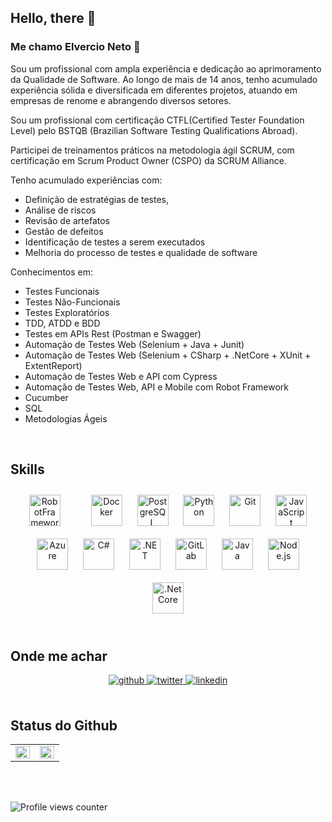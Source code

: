 ## Hello, there 👋

### Me chamo Elvercio Neto 🧔  
  

Sou um profissional com ampla experiência e dedicação ao aprimoramento da Qualidade de Software. Ao longo de mais de 14 anos, tenho acumulado experiência sólida e diversificada em diferentes projetos, atuando em empresas de renome e abrangendo diversos setores.

Sou um profissional com certificação CTFL(Certified Tester Foundation Level) pelo BSTQB (Brazilian Software Testing Qualifications Abroad).

Participei de treinamentos práticos na metodologia ágil SCRUM, com certificação em Scrum Product Owner (CSPO) da SCRUM Alliance.

Tenho acumulado experiências com: 

 - Definição de estratégias de testes, 
 - Análise de riscos
 - Revisão de artefatos
 - Gestão de defeitos
 - Identificação de testes a serem executados
 - Melhoria do processo de testes e qualidade de software 

Conhecimentos em: 

- Testes Funcionais
- Testes Não-Funcionais
- Testes Exploratórios
- TDD, ATDD e BDD
- Testes em APIs Rest (Postman e Swagger)
- Automação de Testes Web (Selenium + Java + Junit)
- Automação de Testes Web (Selenium + CSharp + .NetCore + XUnit + ExtentReport)
- Automação de Testes Web e API com Cypress
- Automação de Testes Web, API e Mobile com Robot Framework
- Cucumber
- SQL
- Metodologias Ágeis
  

<br/>  


## Skills  
<div align="center">  
<img style="margin: 10px" src="https://github.com/robotframework/visual-identity/blob/master/logo/robot-framework.svg" alt="RobotFramework" height="50" />
<img style="margin: 10px" src=svg xmlns="http://www.w3.org/2000/svg" width="1em" height="1em" viewBox="0 0 256 256" alt="RobotFramework" height="50" />
<a href="https://www.docker.com/" target="_blank"><img style="margin: 10px" src="https://profilinator.rishav.dev/skills-assets/docker-original-wordmark.svg" alt="Docker" height="50" /></a> 
<a href="https://www.postgresql.org/" target="_blank"><img style="margin: 10px" src="https://profilinator.rishav.dev/skills-assets/postgresql-original-wordmark.svg" alt="PostgreSQL" height="50" /></a>  
<a href="https://www.python.org/" target="_blank"><img style="margin: 10px" src="https://profilinator.rishav.dev/skills-assets/python-original.svg" alt="Python" height="50" /></a>
<a href="https://github.com/" target="_blank"><img style="margin: 10px" src="https://profilinator.rishav.dev/skills-assets/git-scm-icon.svg" alt="Git" height="50" /></a>
<img style="margin: 10px" src="https://profilinator.rishav.dev/skills-assets/javascript-original.svg" alt="JavaScript" height="50" />  
<img style="margin: 10px" src="https://profilinator.rishav.dev/skills-assets/microsoft_azure-icon.svg" alt="Azure" height="50" />  
<img style="margin: 10px" src="https://profilinator.rishav.dev/skills-assets/csharp-original.svg" alt="C#" height="50" />  
<img style="margin: 10px" src="https://profilinator.rishav.dev/skills-assets/dot-net-original-wordmark.svg" alt=".NET" height="50" />  
<img style="margin: 10px" src="https://profilinator.rishav.dev/skills-assets/gitlab.svg" alt="GitLab" height="50" />  
<img style="margin: 10px" src="https://profilinator.rishav.dev/skills-assets/java-original-wordmark.svg" alt="Java" height="50" />  
<img style="margin: 10px" src="https://profilinator.rishav.dev/skills-assets/nodejs-original-wordmark.svg" alt="Node.js" height="50" />  
<img style="margin: 10px" src="https://profilinator.rishav.dev/skills-assets/dotnetcore.png" alt=".Net Core" height="50" /> 

</div>  

<br/>  


## Onde me achar  
<div align="center">
<a href="https://github.com/elvercioneto" target="_blank">
<img src=https://img.shields.io/badge/github-%2324292e.svg?&style=for-the-badge&logo=github&logoColor=white alt=github style="margin-bottom: 5px;" />
</a>
<a href="https://twitter.com/elvercioneto" target="_blank">
<img src=https://img.shields.io/badge/twitter-%2300acee.svg?&style=for-the-badge&logo=twitter&logoColor=white alt=twitter style="margin-bottom: 5px;" />
</a>
<a href="https://linkedin.com/in/elvercioneto" target="_blank">
<img src=https://img.shields.io/badge/linkedin-%231E77B5.svg?&style=for-the-badge&logo=linkedin&logoColor=white alt=linkedin style="margin-bottom: 5px;" />
</a>  
</div>  
  

<br/>  


## Status do Github  
<table><tr><td valign="top" width="50%">

<img src="https://github-readme-stats.vercel.app/api?username=elvercioneto&show_icons=true&count_private=true&hide_border=true" align="left" style="width: 100%" />

</td><td valign="top" width="50%">

<img src="https://github-readme-stats.vercel.app/api/top-langs/?username=elvercioneto&hide_border=true&layout=compact" align="left" style="width: 100%" />

</td></tr></table>  

<br/>  

  

<br/>  

![Profile views counter](https://komarev.com/ghpvc/?username=elvercioneto&&style=flat-square)  

<br />
